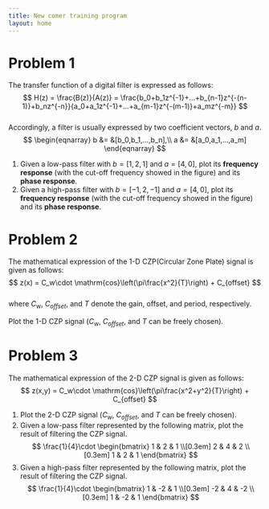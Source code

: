 ```yaml
---
title: New comer training program
layout: home
---
```


# Problem 1
The transfer function of a digital filter is expressed as follows:\
$$
H(z) = \frac{B(z)}{A(z)} = \frac{b_0+b_1z^{-1}+...+b_{n-1}z^{-(n-1)}+b_nz^{-n}}{a_0+a_1z^{-1}+...+a_{m-1}z^{-(m-1)}+a_mz^{-m}}
$$
\
Accordingly, a filter is usually expressed by two coefficient vectors, $b$ and $a$.\
$$
\begin{eqnarray}
   b &= &[b_0,b_1,...,b_n],\\
   a &= &[a_0,a_1,...,a_m]
\end{eqnarray}
$$
1. Given a low-pass filter with $b=[1,2,1]$ and $a=[4,0]$, plot its **frequency response** (with the cut-off frequency showed in the figure) and its **phase response**.
2. Given a high-pass filter with $b=[-1,2,-1]$ and $a=[4,0]$, plot its **frequency response** (with the cut-off frequency showed in the figure) and its **phase response**.

# Problem 2
The mathematical expression of the 1-D CZP(Circular Zone Plate) signal is given as follows:\
$$
z(x) = C_w\cdot \mathrm{cos}\left(\pi\frac{x^2}{T}\right) + C_{offset}
$$
\
where $C_w$, $C_{offset}$, and $T$ denote the gain, offset, and period, respectively.

Plot the 1-D CZP signal ($C_w$, $C_{offset}$, and $T$ can be freely chosen).

# Problem 3
The mathematical expression of the 2-D CZP signal is given as follows:\
$$
z(x,y) = C_w\cdot \mathrm{cos}\left(\pi\frac{x^2+y^2}{T}\right) + C_{offset}
$$
1. Plot the 2-D CZP signal ($C_w$, $C_{offset}$, and $T$ can be freely chosen).
2. Given a low-pass filter represented by the following matrix, plot the result of filtering the CZP signal.\
$$
\frac{1}{4}\cdot
\begin{bmatrix}
1 & 2 & 1 \\[0.3em]
2 & 4 & 2 \\[0.3em]
1 & 2 & 1
\end{bmatrix}
$$
3. Given a high-pass filter represented by the following matrix, plot the result of filtering the CZP signal.\
$$
\frac{1}{4}\cdot
\begin{bmatrix}
1 & -2 & 1 \\[0.3em]
-2 & 4 & -2 \\[0.3em]
1 & -2 & 1
\end{bmatrix}
$$
